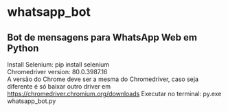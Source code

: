 # whatsapp_bot
Bot de mensagens para WhatsApp Web em Python
--------------------------------------------
Install Selenium: pip install selenium  
Chromedriver version: 80.0.3987.16  
A versão do Chrome deve ser a mesma do Chromedriver, caso seja diferente é só baixar outro driver em https://chromedriver.chromium.org/downloads 
Executar no terminal: py.exe whatsapp_bot.py
